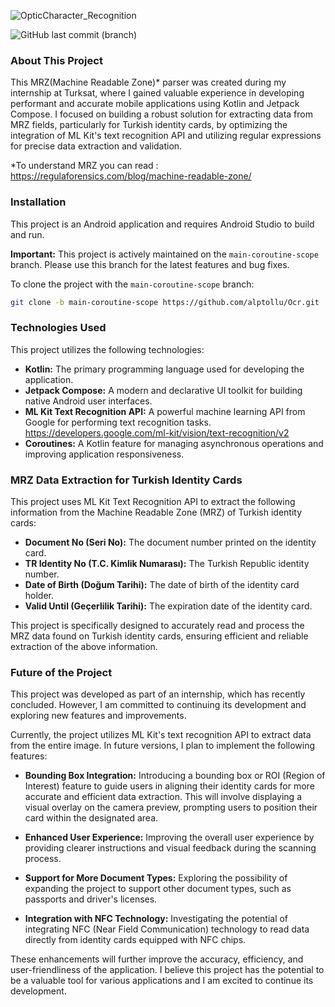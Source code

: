 ![OpticCharacter_Recognition](https://github.com/user-attachments/assets/dd0cb043-d6c3-46d6-8082-bf49d7f63f53)


![GitHub last commit (branch)](https://img.shields.io/github/last-commit/alptollu/Ocr/main-coroutine-scope)




### About This Project

This MRZ(Machine Readable Zone)* parser was created during my internship at Turksat, where I gained valuable experience in developing performant and accurate mobile applications using Kotlin and Jetpack Compose. I focused on building a robust solution for extracting data from MRZ fields, particularly for Turkish identity cards, by optimizing the integration of ML Kit's text recognition API and utilizing regular expressions for precise data extraction and validation.

*To understand MRZ you can read : https://regulaforensics.com/blog/machine-readable-zone/

### Installation

This project is an Android application and requires Android Studio to build and run.

**Important:** This project is actively maintained on the `main-coroutine-scope` branch. Please use this branch for the latest features and bug fixes.

To clone the project with the `main-coroutine-scope` branch:

```bash
git clone -b main-coroutine-scope https://github.com/alptollu/Ocr.git
```

### Technologies Used

This project utilizes the following technologies:

* **Kotlin:** The primary programming language used for developing the application.
* **Jetpack Compose:** A modern and declarative UI toolkit for building native Android user interfaces.
* **ML Kit Text Recognition API:** A powerful machine learning API from Google for performing text recognition tasks.
https://developers.google.com/ml-kit/vision/text-recognition/v2
* **Coroutines:** A Kotlin feature for managing asynchronous operations and improving application responsiveness.

### MRZ Data Extraction for Turkish Identity Cards

This project uses ML Kit Text Recognition API to extract the following information from the Machine Readable Zone (MRZ) of Turkish identity cards:

* **Document No (Seri No):** The document number printed on the identity card.
* **TR Identity No (T.C. Kimlik Numarası):** The Turkish Republic identity number.
* **Date of Birth (Doğum Tarihi):** The date of birth of the identity card holder.
* **Valid Until (Geçerlilik Tarihi):** The expiration date of the identity card.

This project is specifically designed to accurately read and process the MRZ data found on Turkish identity cards, ensuring efficient and reliable extraction of the above information.

### Future of the Project

This project was developed as part of an internship, which has recently concluded. However, I am committed to continuing its development and exploring new features and improvements.

Currently, the project utilizes ML Kit's text recognition API to extract data from the entire image. In future versions, I plan to implement the following features:

* **Bounding Box Integration:** Introducing a bounding box or ROI (Region of Interest) feature to guide users in aligning their identity cards for more accurate and efficient data extraction. This will involve displaying a visual overlay on the camera preview, prompting users to position their card within the designated area.

* **Enhanced User Experience:** Improving the overall user experience by providing clearer instructions and visual feedback during the scanning process.

* **Support for More Document Types:**  Exploring the possibility of expanding the project to support other document types, such as passports and driver's licenses.

* **Integration with NFC Technology:** Investigating the potential of integrating NFC (Near Field Communication) technology to read data directly from identity cards equipped with NFC chips.
  
These enhancements will further improve the accuracy, efficiency, and user-friendliness of the application.  I believe this project has the potential to be a valuable tool for various applications and I am excited to continue its development.









